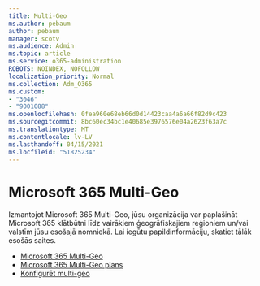 ```yaml
---
title: Multi-Geo
ms.author: pebaum
author: pebaum
manager: scotv
ms.audience: Admin
ms.topic: article
ms.service: o365-administration
ROBOTS: NOINDEX, NOFOLLOW
localization_priority: Normal
ms.collection: Adm_O365
ms.custom:
- "3046"
- "9001088"
ms.openlocfilehash: 0fea960e68eb66d0d14423caa4a6a66f82d9c423
ms.sourcegitcommit: 8bc60ec34bc1e40685e3976576e04a2623f63a7c
ms.translationtype: MT
ms.contentlocale: lv-LV
ms.lasthandoff: 04/15/2021
ms.locfileid: "51825234"
---
```

# <a name="microsoft-365-multi-geo"></a>Microsoft 365 Multi-Geo

Izmantojot Microsoft 365 Multi-Geo, jūsu organizācija var paplašināt Microsoft 365 klātbūtni līdz vairākiem ģeogrāfiskajiem reģioniem un/vai valstīm jūsu esošajā nomniekā. Lai iegūtu papildinformāciju, skatiet tālāk esošās saites.

- [Microsoft 365 Multi-Geo](https://docs.microsoft.com/office365/enterprise/office-365-multi-geo)
- [Microsoft 365 Multi-Geo plāns](https://docs.microsoft.com/office365/enterprise/plan-for-multi-geo)
- [Konfigurēt multi-geo](https://docs.microsoft.com/office365/enterprise/multi-geo-tenant-configuration)

